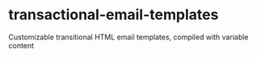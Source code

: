 # transactional-email-templates
Customizable transitional HTML email templates, compiled with variable content

